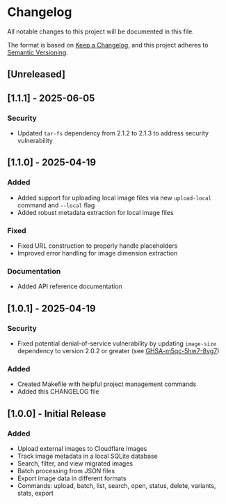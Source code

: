 # Changelog

All notable changes to this project will be documented in this file.

The format is based on [Keep a Changelog](https://keepachangelog.com/en/1.0.0/),
and this project adheres to [Semantic Versioning](https://semver.org/spec/v2.0.0.html).

## [Unreleased]

## [1.1.1] - 2025-06-05

### Security
- Updated `tar-fs` dependency from 2.1.2 to 2.1.3 to address security vulnerability

## [1.1.0] - 2025-04-19

### Added
- Added support for uploading local image files via new `upload-local` command and `--local` flag
- Added robust metadata extraction for local image files

### Fixed
- Fixed URL construction to properly handle placeholders
- Improved error handling for image dimension extraction

### Documentation
- Added API reference documentation

## [1.0.1] - 2025-04-19

### Security
- Fixed potential denial-of-service vulnerability by updating `image-size` dependency to version 2.0.2 or greater (see [GHSA-m5qc-5hw7-8vg7](https://github.com/advisories/GHSA-m5qc-5hw7-8vg7))

### Added
- Created Makefile with helpful project management commands
- Added this CHANGELOG file

## [1.0.0] - Initial Release

### Added
- Upload external images to Cloudflare Images
- Track image metadata in a local SQLite database
- Search, filter, and view migrated images
- Batch processing from JSON files
- Export image data in different formats
- Commands: upload, batch, list, search, open, status, delete, variants, stats, export